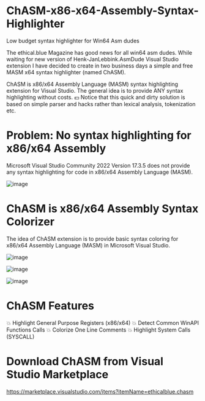 # ChASM-x86-x64-Assembly-Syntax-Highlighter
 Low budget syntax highlighter for Win64 Asm dudes

The ethical.blue Magazine has good news for all win64 asm dudes. While waiting for new version of Henk-JanLebbink.AsmDude Visual Studio extension I have decided to create in two business days a simple and free MASM x64 syntax highlighter (named ChASM).

ChASM is x86/x64 Assembly Language (MASM) syntax highlighting extension for Visual Studio. The general idea is to provide ANY syntax highlighting without costs. 💵 Notice that this quick and dirty solution is based on simple parser and hacks rather than lexical analysis, tokenization etc.

# Problem: No syntax highlighting for x86/x64 Assembly

Microsoft Visual Studio Community 2022 Version 17.3.5 does not provide any syntax highlighting for code in x86/x64 Assembly Language (MASM).

![image](https://github.com/ethicalblue/ChASM-x86-x64-Assembly-Syntax-Highlighter/blob/main/images/problem.png)

# ChASM is x86/x64 Assembly Syntax Colorizer

The idea of ChASM extension is to provide basic syntax coloring for x86/x64 Assembly Language (MASM) in Microsoft Visual Studio.

![image](https://github.com/ethicalblue/ChASM-x86-x64-Assembly-Syntax-Highlighter/blob/main/images/001.png)

![image](https://github.com/ethicalblue/ChASM-x86-x64-Assembly-Syntax-Highlighter/blob/main/images/002.png)

![image](https://github.com/ethicalblue/ChASM-x86-x64-Assembly-Syntax-Highlighter/blob/main/images/003.png)


# ChASM Features

💥 Highlight General Purpose Registers (x86/x64)
💥 Detect Common WinAPI Functions Calls
💥 Colorize One Line Comments
💥 Highlight System Calls (SYSCALL)


# Download ChASM from Visual Studio Marketplace

https://marketplace.visualstudio.com/items?itemName=ethicalblue.chasm